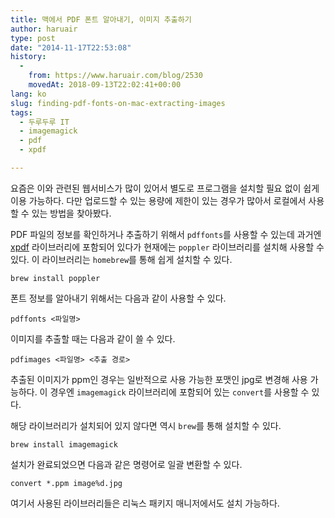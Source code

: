 ```yaml
---
title: 맥에서 PDF 폰트 알아내기, 이미지 추출하기
author: haruair
type: post
date: "2014-11-17T22:53:08"
history:
  - 
    from: https://www.haruair.com/blog/2530
    movedAt: 2018-09-13T22:02:41+00:00
lang: ko
slug: finding-pdf-fonts-on-mac-extracting-images
tags:
  - 두루두루 IT
  - imagemagick
  - pdf
  - xpdf

---
```

요즘은 이와 관련된 웹서비스가 많이 있어서 별도로 프로그램을 설치할 필요 없이 쉽게 이용 가능하다. 다만 업로드할 수 있는 용량에 제한이 있는 경우가 많아서 로컬에서 사용할 수 있는 방법을 찾아봤다.

PDF 파일의 정보를 확인하거나 추출하기 위해서 `pdffonts`를 사용할 수 있는데 과거엔 [xpdf][1] 라이브러리에 포함되어 있다가 현재에는 `poppler` 라이브러리를 설치해 사용할 수 있다. 이 라이브러리는 `homebrew`를 통해 쉽게 설치할 수 있다.

    brew install poppler
    

폰트 정보를 알아내기 위해서는 다음과 같이 사용할 수 있다.

    pdffonts <파일명>
    

이미지를 추출할 때는 다음과 같이 쓸 수 있다.

    pdfimages <파일명> <추출 경로>
    

추출된 이미지가 ppm인 경우는 일반적으로 사용 가능한 포맷인 jpg로 변경해 사용 가능하다. 이 경우엔 `imagemagick` 라이브러리에 포함되어 있는 `convert`를 사용할 수 있다.

해당 라이브러리가 설치되어 있지 않다면 역시 `brew`를 통해 설치할 수 있다.

    brew install imagemagick
    

설치가 완료되었으면 다음과 같은 명령어로 일괄 변환할 수 있다.

    convert *.ppm image%d.jpg
    

여기서 사용된 라이브러리들은 리눅스 패키지 매니저에서도 설치 가능하다.

 [1]: http://www.foolabs.com/xpdf/